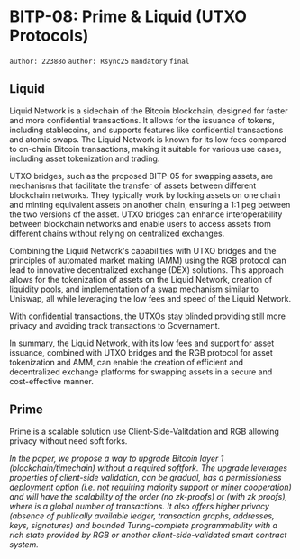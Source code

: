 # BITP-08: Prime & Liquid (UTXO Protocols)

`author: 22388o` `author: Rsync25` `mandatory` `final`

## Liquid

Liquid Network is a sidechain of the Bitcoin blockchain, designed for faster and more confidential transactions. It allows for the issuance of tokens, including stablecoins, and supports features like confidential transactions and atomic swaps. The Liquid Network is known for its low fees compared to on-chain Bitcoin transactions, making it suitable for various use cases, including asset tokenization and trading.

UTXO bridges, such as the proposed BITP-05 for swapping assets, are mechanisms that facilitate the transfer of assets between different blockchain networks. They typically work by locking assets on one chain and minting equivalent assets on another chain, ensuring a 1:1 peg between the two versions of the asset. UTXO bridges can enhance interoperability between blockchain networks and enable users to access assets from different chains without relying on centralized exchanges.

Combining the Liquid Network's capabilities with UTXO bridges and the principles of automated market making (AMM) using the RGB protocol can lead to innovative decentralized exchange (DEX) solutions. This approach allows for the tokenization of assets on the Liquid Network, creation of liquidity pools, and implementation of a swap mechanism similar to Uniswap, all while leveraging the low fees and speed of the Liquid Network.

With confidential transactions, the UTXOs stay blinded providing still more privacy and avoiding track transactions to Governament.

In summary, the Liquid Network, with its low fees and support for asset issuance, combined with UTXO bridges and the RGB protocol for asset tokenization and AMM, can enable the creation of efficient and decentralized exchange platforms for swapping assets in a secure and cost-effective manner.

## Prime

Prime is a scalable solution use Client-Side-Valitdation and RGB allowing privacy without need soft forks.

*In the paper, we propose a way to upgrade Bitcoin layer 1 (blockchain/timechain) without a required softfork. The upgrade leverages properties of client-side validation, can be gradual, has a permissionless deployment option (i.e. not requiring majority support or miner cooperation) and will have the scalability of the order (no zk-proofs) or (with zk proofs), where is a global number of transactions. It also offers higher privacy (absence of publically available ledger, transaction graphs, addresses, keys, signatures) and bounded Turing-complete programmability with a rich state provided by RGB or another client-side-validated smart contract system.*
